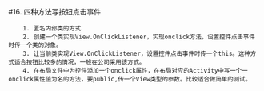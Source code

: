 #16. 四种方法写按钮点击事件 

		1. 匿名内部类的方式
		2. 创建一个类实现View.OnClickListener，实现onclick方法，设置控件点击事件时传一个类的对象。
		3. 让当前类实现View.OnClickListener，设置控件点击事件时传一个this。这种方式适合按钮比较多的情况，一般在公司采用该方式。
		4. 在布局文件中为控件添加一个onclick属性，在布局对应的Activity中写一个一onclick属性值为名的方法，要public,传一个View类型的参数。比较适合做简单的测试。